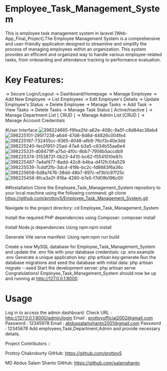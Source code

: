 # Employee_Task_Management_System
This is employee task management system in laravel [Web-App_Final_Project].The Employee Management System is a comprehensive and user-friendly application designed to streamline and simplify the process of managing employees within an organization. This system provides an efficient and organized way to handle various employee-related tasks, from onboarding and attendance tracking to performance evaluation.

# Key Features:
-> Secure Login/Logout -> Dashboard/Homepage -> Manage Employee -> Add New Employee -> List Employees -> Edit Employee's Details -> Update Employee's Status -> Delete Employee -> Manage Tasks -> Add Task -> View Tasks -> Delete Tasks -> Manage Task Status [ Active/Inactive ] -> Manage Department List [ CRUD ] -> Manage Admin List [CRUD ] -> Manage Account Credentials

#User Interface
![398224665-f9fea2fd-a62e-408c-9a5f-c8d84ec36eb4](https://github.com/user-attachments/assets/dc183d7b-b87e-48c9-a71e-b60466e542e9)
![398225101-295f7238-a6d4-47d8-8d8d-44826c004fe4](https://github.com/user-attachments/assets/14be26cc-820f-40d4-b105-deda764eb320)
![398225197-732455cc-9365-4048-afb9-76cf3c40e3dd](https://github.com/user-attachments/assets/999f84b8-f8c2-46b6-9d5c-7e44dd0b26d8)
![398225240-fec01951-25ad-47a4-b3a5-c634b55aa6e4](https://github.com/user-attachments/assets/feedc055-9ba2-4b26-b565-ede017120211)
![398225331-d08471ff-a75d-4f0c-8bb7-7956b5accdb9](https://github.com/user-attachments/assets/8f677fb6-94a0-4875-9e5d-d7fadc9f895c)
![398225374-3153872f-0b23-4410-bc62-f5541010e87c](https://github.com/user-attachments/assets/c7502d62-a95c-47c1-a078-82f0a946fc33)
![398225487-7a4af477-8add-42c8-b4ba-d412fc04a529](https://github.com/user-attachments/assets/c9947f60-9924-4978-9ea9-0f97572cd918)
![398225539-7cddf2fb-3dc4-419b-bc2c-fd8683f6a36c](https://github.com/user-attachments/assets/75394905-44f6-4630-b7c4-45d03b13e3ac)
![398225608-6d8a7476-38dd-48b7-897c-ef3b1c97f25c](https://github.com/user-attachments/assets/f6d6aeb9-ed1c-4366-93ae-8e0e415eb26d)
![398225456-8fca3a2f-916a-4280-b7e5-f7d09b196c00](https://github.com/user-attachments/assets/6d4d305d-7365-468d-ac4f-7565ea181a05)

##Installation Clone the Employee_Task_Management_System repository to your local machine using the following command: git clone https://github.com/prottoy5/Employee_Task_Management_System.git

Navigate to the project directory: cd Employee_Task_Management_System

Install the required PHP dependencies using Composer: composer install

Install Node.js dependencies Using npm:npm install

Generate Vite serve manifest: Using npm:npm run build

Create a new MySQL database for Employee_Task_Management_System and update the .env file with your database credentials: cp .env.example .env Generate a unique application key: php artisan key:generate Run the database migrations and seed the database with initial data: php artisan migrate --seed Start the development server: php artisan serve Congratulations! Employee_Task_Management_System should now be up and running at http://127.0.0.1:8000.

# Usage
Log in to access the admin dashboard. Check URL : http://127.0.0.1:8000/admin/login Email : prottoyofficial2002@gmail.com Password : 12345678 Email : abdussalamshanto2001@gmail.com Password : 12345678 Add employees,Task,Department,Admin and provide necessary details.

Project Contributors ::

Prottoy Chakroborty GitHub: https://github.com/prottoy5

MD Abdus Salam Shanto GitHub: https://github.com/salamshanto
